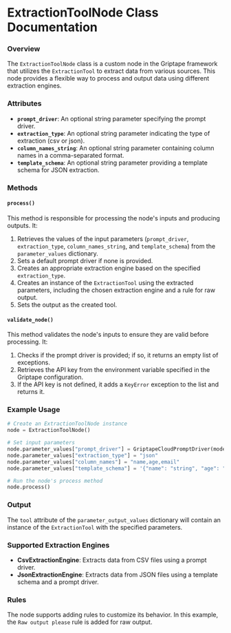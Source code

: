 **ExtractionToolNode Class Documentation**
=====================================

### Overview

The `ExtractionToolNode` class is a custom node in the Griptape framework that utilizes the `ExtractionTool` to extract data from various sources. This node provides a flexible way to process and output data using different extraction engines.

### Attributes

*   **`prompt_driver`**: An optional string parameter specifying the prompt driver.
*   **`extraction_type`**: An optional string parameter indicating the type of extraction (csv or json).
*   **`column_names_string`**: An optional string parameter containing column names in a comma-separated format.
*   **`template_schema`**: An optional string parameter providing a template schema for JSON extraction.

### Methods

#### `process()`

This method is responsible for processing the node's inputs and producing outputs. It:

1.  Retrieves the values of the input parameters (`prompt_driver`, `extraction_type`, `column_names_string`, and `template_schema`) from the `parameter_values` dictionary.
2.  Sets a default prompt driver if none is provided.
3.  Creates an appropriate extraction engine based on the specified `extraction_type`.
4.  Creates an instance of the `ExtractionTool` using the extracted parameters, including the chosen extraction engine and a rule for raw output.
5.  Sets the output as the created tool.

#### `validate_node()`

This method validates the node's inputs to ensure they are valid before processing. It:

1.  Checks if the prompt driver is provided; if so, it returns an empty list of exceptions.
2.  Retrieves the API key from the environment variable specified in the Griptape configuration.
3.  If the API key is not defined, it adds a `KeyError` exception to the list and returns it.

### Example Usage

```python
# Create an ExtractionToolNode instance
node = ExtractionToolNode()

# Set input parameters
node.parameter_values["prompt_driver"] = GriptapeCloudPromptDriver(model="gpt-4o")
node.parameter_values["extraction_type"] = "json"
node.parameter_values["column_names"] = "name,age,email"
node.parameter_values["template_schema"] = '{"name": "string", "age": "integer"}'

# Run the node's process method
node.process()
```

### Output

The `tool` attribute of the `parameter_output_values` dictionary will contain an instance of the `ExtractionTool` with the specified parameters.

### Supported Extraction Engines

*   **CsvExtractionEngine**: Extracts data from CSV files using a prompt driver.
*   **JsonExtractionEngine**: Extracts data from JSON files using a template schema and a prompt driver.

### Rules

The node supports adding rules to customize its behavior. In this example, the `Raw output please` rule is added for raw output.